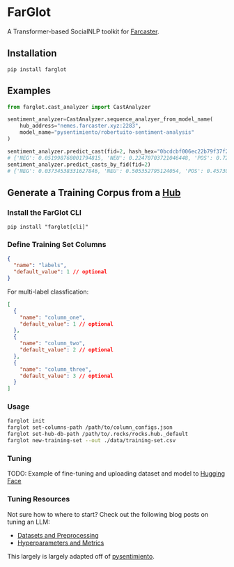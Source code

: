 # FarGlot

A Transformer-based SocialNLP toolkit for [Farcaster](https://www.farcaster.xyz/).

## Installation

```
pip install farglot
```

## Examples

```python
from farglot.cast_analyzer import CastAnalyzer

sentiment_analyzer=CastAnalyzer.sequence_analzyer_from_model_name(
    hub_address="nemes.farcaster.xyz:2283",
    model_name="pysentimiento/robertuito-sentiment-analysis"
)

sentiment_analyzer.predict_cast(fid=2, hash_hex="0bcdcbf006ec22b79f37f2cf2a09c33413883937")
# {'NEG': 0.051998768001794815, 'NEU': 0.22470703721046448, 'POS': 0.7232941389083862}
sentiment_analyzer.predict_casts_by_fid(fid=2)
# {'NEG': 0.03734538331627846, 'NEU': 0.505352795124054, 'POS': 0.4573018550872803}
```

## Generate a Training Corpus from a [Hub](https://github.com/farcasterxyz/hub-monorepo/tree/main/apps/hubble)

### Install the FarGlot CLI

```
pip install "farglot[cli]"
```

### Define Training Set Columns

```json
{
  "name": "labels",
  "default_value": 1 // optional
}
```

For multi-label classfication:

```json
[
  {
    "name": "column_one",
    "default_value": 1 // optional
  },
  {
    "name": "column_two",
    "default_value": 2 // optional
  },
  {
    "name": "column_three",
    "default_value": 3 // optional
  }
]
```

### Usage

```sh
farglot init
farglot set-columns-path /path/to/column_configs.json
farglot set-hub-db-path /path/to/.rocks/rocks.hub._default
farglot new-training-set --out ./data/training-set.csv
```

### Tuning

TODO: Example of fine-tuning and uploading dataset and model to [Hugging Face](https://huggingface.co/)

### Tuning Resources

Not sure how to where to start? Check out the following blog posts on tuning an LLM:

- [Datasets and Preprocessing](https://michaelhly.com/posts/tune-llm-one)
- [Hyperparameters and Metrics](https://michaelhly.com/posts/tune-llm-two)

This largely is largely adapted off of [pysentimiento](https://github.com/pysentimiento/pysentimiento).
